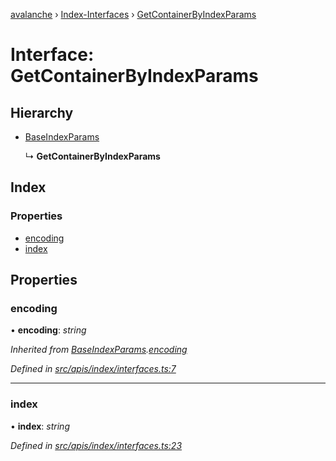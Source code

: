 [avalanche](../README.md) › [Index-Interfaces](../modules/index_interfaces.md) › [GetContainerByIndexParams](index_interfaces.getcontainerbyindexparams.md)

# Interface: GetContainerByIndexParams

## Hierarchy

* [BaseIndexParams](index_interfaces.baseindexparams.md)

  ↳ **GetContainerByIndexParams**

## Index

### Properties

* [encoding](index_interfaces.getcontainerbyindexparams.md#encoding)
* [index](index_interfaces.getcontainerbyindexparams.md#index)

## Properties

###  encoding

• **encoding**: *string*

*Inherited from [BaseIndexParams](index_interfaces.baseindexparams.md).[encoding](index_interfaces.baseindexparams.md#encoding)*

*Defined in [src/apis/index/interfaces.ts:7](https://github.com/ava-labs/avalanchejs/blob/62a14d4/src/apis/index/interfaces.ts#L7)*

___

###  index

• **index**: *string*

*Defined in [src/apis/index/interfaces.ts:23](https://github.com/ava-labs/avalanchejs/blob/62a14d4/src/apis/index/interfaces.ts#L23)*
